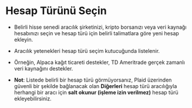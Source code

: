 # **Hesap Türünü Seçin**

- Belirli hisse senedi aracılık şirketinizi, kripto borsanızı veya veri kaynağı hesabınızı seçin ve hesap türü için belirli talimatlara göre yeni hesap ekleyin. 
- Aracılık yetenekleri hesap türü seçim kutucuğunda listelenir. 
- Örneğin, Alpaca kağıt ticareti destekler, TD Ameritrade gerçek zamanlı veri kaynağını destekler.

- **Not**: Listede belirli bir hesap türü görmüyorsanız, Plaid üzerinden güvenli bir şekilde bağlanacak olan **Diğerleri** hesap türü aracılığıyla herhangi bir aracı için **salt okunur (işleme izin verilmez)** hesap türü ekleyebilirsiniz.